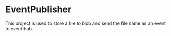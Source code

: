 # EventPublisher
This project is used to store a file to blob and send the file name as an event to event hub.
